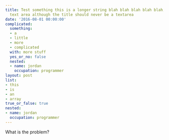 ```yaml
---
title: Test something this is a longer string blah blah blah blah blah, show me a
  text area although the title should never be a textarea
date: '2016-08-01 00:00:00'
complicated:
  something:
  - a
  - little
  - more
  - complicated
  with: more stuff
  yes_or_no: false
  nested:
  - name: jordan
    occupation: programmer
layout: post
list:
- this
- is
- an
- array
true_or_false: true
nested:
- name: jordan
  occupation: programmer
---
```


What is the problem?